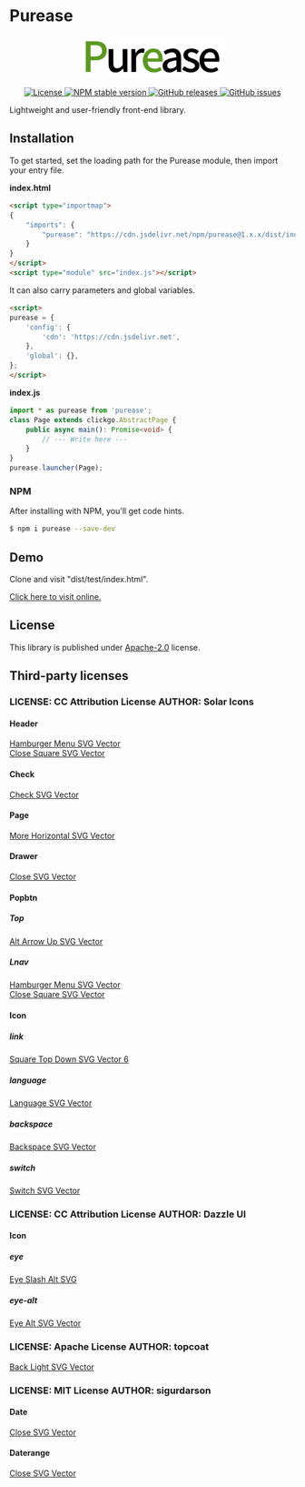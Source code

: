 # Purease

<p align="center"><img src="doc/logo.png" width="256" alt="Purease"></p>
<p align="center">
    <a href="https://github.com/maiyun/purease/blob/master/LICENSE">
        <img alt="License" src="https://img.shields.io/github/license/maiyun/purease?color=blue" />
    </a>
    <a href="https://www.npmjs.com/package/purease">
        <img alt="NPM stable version" src="https://img.shields.io/npm/v/purease?color=brightgreen&logo=npm" />
    </a>
    <a href="https://github.com/maiyun/purease/releases">
        <img alt="GitHub releases" src="https://img.shields.io/github/v/release/maiyun/purease?color=brightgreen&logo=github" />
    </a>
    <a href="https://github.com/maiyun/purease/issues">
        <img alt="GitHub issues" src="https://img.shields.io/github/issues/maiyun/purease?color=blue&logo=github" />
    </a>
</p>

Lightweight and user-friendly front-end library.

## Installation

To get started, set the loading path for the Purease module, then import your entry file.

**index.html**

```html
<script type="importmap">
{
    "imports": {
        "purease": "https://cdn.jsdelivr.net/npm/purease@1.x.x/dist/index.js"
    }
}
</script>
<script type="module" src="index.js"></script>
```

It can also carry parameters and global variables.

```html
<script>
purease = {
    'config': {
        'cdn': 'https://cdn.jsdelivr.net',
    },
    'global': {},
};
</script>
```

**index.js**

```typescript
import * as purease from 'purease';
class Page extends clickgo.AbstractPage {
    public async main(): Promise<void> {
        // --- Write here ---
    }
}
purease.launcher(Page);
```

### NPM

After installing with NPM, you'll get code hints.

```sh
$ npm i purease --save-dev
```

## Demo

Clone and visit "dist/test/index.html".

[Click here to visit online.](https://maiyun.github.io/purease/dist/test/)

## License

This library is published under [Apache-2.0](./LICENSE) license.

## Third-party licenses

### **LICENSE:** CC Attribution License **AUTHOR:** Solar Icons

#### Header

[Hamburger Menu SVG Vector](https://www.svgrepo.com/svg/529002/hamburger-menu)  
[Close Square SVG Vector](https://www.svgrepo.com/svg/528911/close-square)

#### Check

[Check SVG Vector](https://www.svgrepo.com/svg/506431/check)

#### Page

[More Horizontal SVG Vector](https://www.svgrepo.com/svg/447028/more-horizontal)

#### Drawer

[Close SVG Vector](https://www.svgrepo.com/svg/446990/close)

#### Popbtn

##### Top

[Alt Arrow Up SVG Vector](https://www.svgrepo.com/svg/529345/alt-arrow-up)

##### Lnav

[Hamburger Menu SVG Vector](https://www.svgrepo.com/svg/529002/hamburger-menu)  
[Close Square SVG Vector](https://www.svgrepo.com/svg/528911/close-square)

#### Icon

##### link

[Square Top Down SVG Vector 6](https://www.svgrepo.com/svg/529231/square-top-down)

##### language

[Language SVG Vector](https://www.svgrepo.com/svg/451017/language)

##### backspace

[Backspace SVG Vector](https://www.svgrepo.com/svg/529359/backspace)

##### switch

[Switch SVG Vector](https://www.svgrepo.com/svg/391098/switch)

### **LICENSE:** CC Attribution License **AUTHOR:** Dazzle UI

#### Icon

##### eye

[Eye Slash Alt SVG](https://www.svgrepo.com/svg/532463/eye-slash-alt)

##### eye-alt

[Eye Alt SVG Vector ](https://www.svgrepo.com/svg/532492/eye-alt)

### **LICENSE:** Apache License **AUTHOR:** topcoat

[Back Light SVG Vector](https://www.svgrepo.com/svg/370957/back-light)

### **LICENSE:** MIT License **AUTHOR:** sigurdarson

#### Date

[Close SVG Vector](https://www.svgrepo.com/svg/446990/close)

#### Daterange

[Close SVG Vector](https://www.svgrepo.com/svg/446990/close)